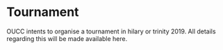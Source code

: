 # Tournament

OUCC intents to organise a tournament in hilary or trinity 2019. All details regarding this will be made available here.